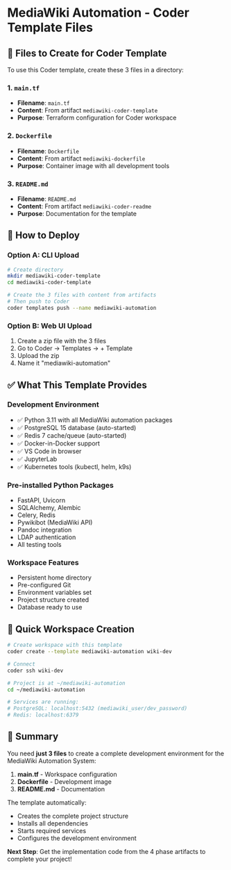 # MediaWiki Automation - Coder Template Files

## 📁 Files to Create for Coder Template

To use this Coder template, create these 3 files in a directory:

### 1. `main.tf`
- **Filename**: `main.tf`
- **Content**: From artifact `mediawiki-coder-template`
- **Purpose**: Terraform configuration for Coder workspace

### 2. `Dockerfile`  
- **Filename**: `Dockerfile`
- **Content**: From artifact `mediawiki-dockerfile`
- **Purpose**: Container image with all development tools

### 3. `README.md`
- **Filename**: `README.md` 
- **Content**: From artifact `mediawiki-coder-readme`
- **Purpose**: Documentation for the template

## 🚀 How to Deploy

### Option A: CLI Upload
```bash
# Create directory
mkdir mediawiki-coder-template
cd mediawiki-coder-template

# Create the 3 files with content from artifacts
# Then push to Coder
coder templates push --name mediawiki-automation
```

### Option B: Web UI Upload
1. Create a zip file with the 3 files
2. Go to Coder → Templates → + Template
3. Upload the zip
4. Name it "mediawiki-automation"

## ✅ What This Template Provides

### Development Environment
- ✅ Python 3.11 with all MediaWiki automation packages
- ✅ PostgreSQL 15 database (auto-started)
- ✅ Redis 7 cache/queue (auto-started)
- ✅ Docker-in-Docker support
- ✅ VS Code in browser
- ✅ JupyterLab
- ✅ Kubernetes tools (kubectl, helm, k9s)

### Pre-installed Python Packages
- FastAPI, Uvicorn
- SQLAlchemy, Alembic  
- Celery, Redis
- Pywikibot (MediaWiki API)
- Pandoc integration
- LDAP authentication
- All testing tools

### Workspace Features
- Persistent home directory
- Pre-configured Git
- Environment variables set
- Project structure created
- Database ready to use

## 🎯 Quick Workspace Creation

```bash
# Create workspace with this template
coder create --template mediawiki-automation wiki-dev

# Connect
coder ssh wiki-dev

# Project is at ~/mediawiki-automation
cd ~/mediawiki-automation

# Services are running:
# PostgreSQL: localhost:5432 (mediawiki_user/dev_password)
# Redis: localhost:6379
```

## 📝 Summary

You need **just 3 files** to create a complete development environment for the MediaWiki Automation System:

1. **main.tf** - Workspace configuration
2. **Dockerfile** - Development image
3. **README.md** - Documentation

The template automatically:
- Creates the complete project structure
- Installs all dependencies
- Starts required services
- Configures the development environment

**Next Step**: Get the implementation code from the 4 phase artifacts to complete your project!